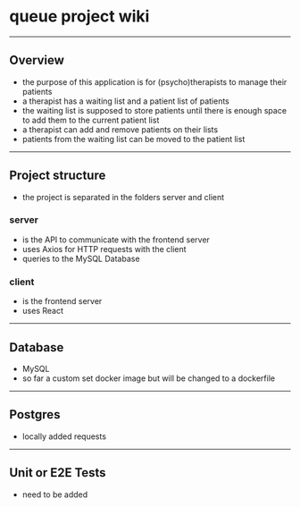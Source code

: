 # queue project wiki
---
## Overview
- the purpose of this application is for (psycho)therapists to manage their patients
- a therapist has a waiting list and a patient list of patients
- the waiting list is supposed to store patients until there is enough space to add them to the current patient list
- a therapist can add and remove patients on their lists
- patients from the waiting list can be moved to the patient list
---
## Project structure
- the project is separated in the folders server and client
### server
- is the API to communicate with the frontend server
- uses Axios for HTTP requests with the client
- queries to the MySQL Database
### client
- is the frontend server
- uses React
---
## Database
- MySQL
- so far a custom set docker image but will be changed to a dockerfile
---
## Postgres
- locally added requests
---
## Unit or E2E Tests
- need to be added
